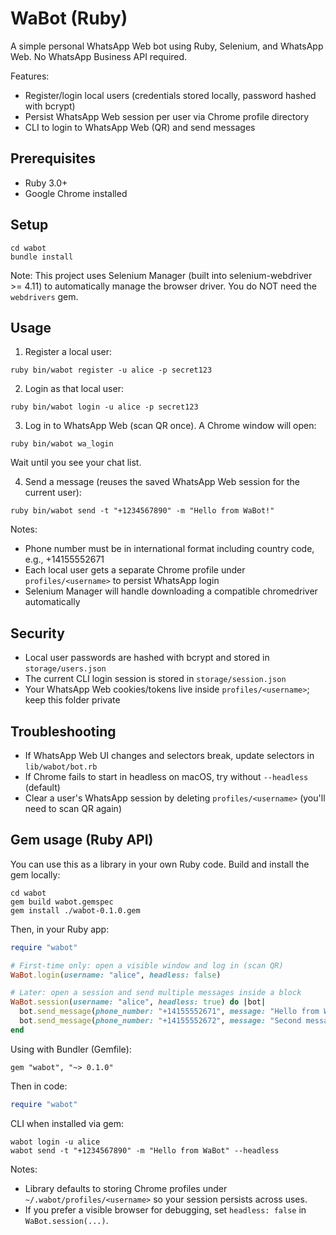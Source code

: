 # WaBot (Ruby)

A simple personal WhatsApp Web bot using Ruby, Selenium, and WhatsApp Web. No WhatsApp Business API required.

Features:
- Register/login local users (credentials stored locally, password hashed with bcrypt)
- Persist WhatsApp Web session per user via Chrome profile directory
- CLI to login to WhatsApp Web (QR) and send messages

## Prerequisites
- Ruby 3.0+
- Google Chrome installed

## Setup
```
cd wabot
bundle install
```

Note: This project uses Selenium Manager (built into selenium-webdriver >= 4.11) to automatically manage the browser driver. You do NOT need the `webdrivers` gem.

## Usage
1) Register a local user:
```
ruby bin/wabot register -u alice -p secret123
```

2) Login as that local user:
```
ruby bin/wabot login -u alice -p secret123
```

3) Log in to WhatsApp Web (scan QR once). A Chrome window will open:
```
ruby bin/wabot wa_login
```
Wait until you see your chat list.

4) Send a message (reuses the saved WhatsApp Web session for the current user):
```
ruby bin/wabot send -t "+1234567890" -m "Hello from WaBot!"
```

Notes:
- Phone number must be in international format including country code, e.g., +14155552671
- Each local user gets a separate Chrome profile under `profiles/<username>` to persist WhatsApp login
 - Selenium Manager will handle downloading a compatible chromedriver automatically

## Security
- Local user passwords are hashed with bcrypt and stored in `storage/users.json`
- The current CLI login session is stored in `storage/session.json`
- Your WhatsApp Web cookies/tokens live inside `profiles/<username>`; keep this folder private

## Troubleshooting
- If WhatsApp Web UI changes and selectors break, update selectors in `lib/wabot/bot.rb`
- If Chrome fails to start in headless on macOS, try without `--headless` (default)
- Clear a user's WhatsApp session by deleting `profiles/<username>` (you'll need to scan QR again)

## Gem usage (Ruby API)

You can use this as a library in your own Ruby code. Build and install the gem locally:

```
cd wabot
gem build wabot.gemspec
gem install ./wabot-0.1.0.gem
```

Then, in your Ruby app:

```ruby
require "wabot"

# First-time only: open a visible window and log in (scan QR)
WaBot.login(username: "alice", headless: false)

# Later: open a session and send multiple messages inside a block
WaBot.session(username: "alice", headless: true) do |bot|
  bot.send_message(phone_number: "+14155552671", message: "Hello from WaBot")
  bot.send_message(phone_number: "+14155552672", message: "Second message")
end
```

Using with Bundler (Gemfile):

```
gem "wabot", "~> 0.1.0"
```

Then in code:

```ruby
require "wabot"
```

CLI when installed via gem:

```
wabot login -u alice
wabot send -t "+1234567890" -m "Hello from WaBot" --headless
```

Notes:
- Library defaults to storing Chrome profiles under `~/.wabot/profiles/<username>` so your session persists across uses.
- If you prefer a visible browser for debugging, set `headless: false` in `WaBot.session(...)`.
